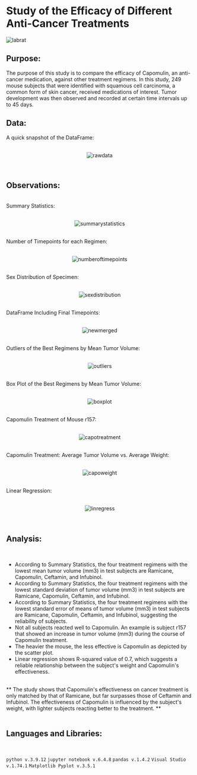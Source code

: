 # Study of the Efficacy of Different Anti-Cancer Treatments
![labrat](https://criver.widen.net/content/tphknpjpnk/jpeg/RM-001678.jpeg?w=640&keep=c&crop=yes&color=cccccc&quality=80&u=fwtil1)

## Purpose:
The purpose of this study is to compare the efficacy of Capomulin, an anti-cancer medication, against other treatment regimens. In this study, 249 mouse subjects that were identified with squamous cell carcinoma, a common form of skin cancer, received medications of interest. Tumor development was then observed and recorded at certain time intervals up to 45 days.


## Data:

  A quick snapshot of the DataFrame:
</br></br>
<p align="center">
  <img src="https://github.com/ericyang91/Study_of_the_Efficacy_of_Different_Anti-Cancer_Treatments/blob/main/Images/rawdata.png" alt="rawdata"/>
</p>
</br>

## Observations:
</br>
Summary Statistics:
</br>
</br>
<p align="center">
  <img src="https://github.com/ericyang91/Study_of_the_Efficacy_of_Different_Anti-Cancer_Treatments/blob/main/Images/summarystatistics.png" alt="summarystatistics"/>
</p>
</br>
Number of Timepoints for each Regimen:
</br>
</br>
<p align="center">
  <img src="https://github.com/ericyang91/Study_of_the_Efficacy_of_Different_Anti-Cancer_Treatments/blob/main/Images/numberoftimepoints.jpg" alt="numberoftimepoints"/>
</p>
</br>
Sex Distribution of Specimen:
</br>
</br>
<p align="center">
  <img src="https://github.com/ericyang91/Study_of_the_Efficacy_of_Different_Anti-Cancer_Treatments/blob/main/Images/sexdistribution.jpg" alt="sexdistribution"/>
</p>
</br>
DataFrame Including Final Timepoints:
</br>
</br>
<p align="center">
  <img src="https://github.com/ericyang91/Study_of_the_Efficacy_of_Different_Anti-Cancer_Treatments/blob/main/Images/newmerged.png" alt="newmerged"/>
</p>
</br>
Outliers of the Best Regimens by Mean Tumor Volume:
</br>
</br>
<p align="center">
  <img src="https://github.com/ericyang91/Study_of_the_Efficacy_of_Different_Anti-Cancer_Treatments/blob/main/Images/outliers.jpg" alt="outliers"/>
</p>
</br>
Box Plot of the Best Regimens by Mean Tumor Volume:
</br>
</br>
<p align="center">
  <img src="https://github.com/ericyang91/Study_of_the_Efficacy_of_Different_Anti-Cancer_Treatments/blob/main/Images/boxplot.jpg" alt="boxplot"/>
</p>
</br>
Capomulin Treatment of Mouse r157:
</br>
</br>
<p align="center">
  <img src="https://github.com/ericyang91/Study_of_the_Efficacy_of_Different_Anti-Cancer_Treatments/blob/main/Images/capotreatment.jpg" alt="capotreatment"/>
</p>
</br>
Capomulin Treatment: Average Tumor Volume vs. Average Weight:
</br>
</br>
<p align="center">
  <img src="https://github.com/ericyang91/Study_of_the_Efficacy_of_Different_Anti-Cancer_Treatments/blob/main/Images/capoweight.jpg" alt="capoweight"/>
</p>
</br>
Linear Regression:
</br>
</br>
<p align="center">
  <img src="https://github.com/ericyang91/Study_of_the_Efficacy_of_Different_Anti-Cancer_Treatments/blob/main/Images/linregress.jpg" alt="linregress"/>
</p>
</br>

## Analysis:
</br>

- According to Summary Statistics, the four treatment regimens with the lowest mean tumor volume (mm3) in test subjects are Ramicane, Capomulin, Ceftamin, and Infubinol.
- According to Summary Statistics, the four treatment regimens with the lowest standard deviation of tumor volume (mm3) in test subjects are Ramicane, Capomulin, Ceftamin, and Infubinol.
- According to Summary Statistics, the four treatment regimens with the lowest standard error of means of tumor volume (mm3) in test subjects are Ramicane, Capomulin, Ceftamin, and Infubinol, suggesting the reliability of subjects.
- Not all subjects reacted well to Capomulin. An example is subject r157 that showed an increase in tumor volume (mm3) during the course of Capomulin treatment.
- The heavier the mouse, the less effective is Capomulin as depicted by the scatter plot.
- Linear regression shows R-squared value of 0.7, which suggests a reliable relationship between the subject's weight and Capomulin's effectiveness.
</br>
** The study shows that Capomulin's effectiveness on cancer treatment is only matched by that of Ramicane, but far surpasses those of Ceftamin and Infubinol. The effectiveness of Capomulin is influenced by the subject's weight, with lighter subjects reacting better to the treatment. **

</br>
</br>

## Languages and Libraries:
</br>

`python v.3.9.12`
`jupyter notebook v.6.4.8`
`pandas v.1.4.2`
`Visual Studio v.1.74.1`
`Matplotlib Pyplot v.3.5.1`
